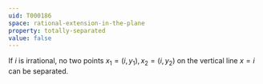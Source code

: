 ```yaml
---
uid: T000186
space: rational-extension-in-the-plane
property: totally-separated
value: false
---
```

If $i$ is irrational, no two points $x_1 = (i, y_1), x_2 = (i, y_2)$ on the vertical line $x = i$ can be separated.


